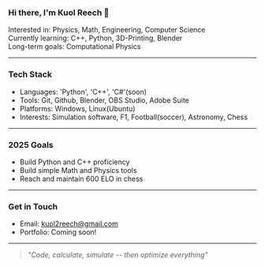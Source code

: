 ### Hi there, I'm Kuol Reech 👋

<!--
**KuolReechMony/KuolReechMony** is a ✨ _special_ ✨ repository because its `README.md` (this file) appears on your GitHub profile.

Here are some ideas to get you started:

- 🔭 I’m currently working on ...
- 🌱 I’m currently learning ...
- 👯 I’m looking to collaborate on ...
- 🤔 I’m looking for help with ...
- 💬 Ask me about ...
- 📫 How to reach me: ...
- 😄 Pronouns: ...
- ⚡ Fun fact: ...
-->

Interested in: Physics, Math, Engineering, Computer Science <br>
Currently learning: C++, Python, 3D-Printing, Blender <br>
Long-term goals: Computational Physics

---

### Tech Stack
- Languages: 'Python', 'C++', 'C#'(soon)
- Tools: Git, Github, Blender, OBS Studio, Adobe Suite
- Platforms: Windows, Linux(Ubuntu)
- Interests: Simulation software, F1, Football(soccer), Astronomy, Chess

---

### 2025 Goals
- Build Python and C++ proficiency
- Build simple Math and Physics tools
- Reach and maintain 600 ELO in chess

---

### Get in Touch
- Email: kuol2reech@gmail.com
- Portfolio: Coming soon!

---

> *"Code, calculate, simulate -- then optimize everything"*
